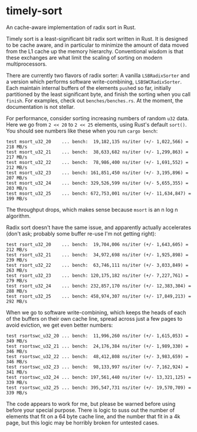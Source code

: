 # timely-sort
An cache-aware implementation of radix sort in Rust.

Timely sort is a least-significant bit radix sort written in Rust. It is designed to be cache aware, and in particular to minimize the amount of data moved from the L1 cache up the memory hierarchy. Conventional wisdom is that these exchanges are what limit the scaling of sorting on modern multiprocessors.

There are currently two flavors of radix sorter: A vanilla `LSBRadixSorter` and a version which performs software write-combining, `LSBSWCRadixSorter`. Each maintain internal buffers of the elements `push`ed so far, initially partitioned by the least significant byte, and finish the sorting when you call `finish`. For examples, check out `benches/benches.rs`. At the moment, the documentation is not stellar.

For performance, consider sorting increasing numbers of random `u32` data. Here we go from `2 << 20` to `2 << 25` elements, using Rust's default `sort()`. You should see numbers like these when you run `cargo bench`:

	test msort_u32_20    ... bench:  19,182,135 ns/iter (+/- 1,022,566) = 218 MB/s
	test msort_u32_21    ... bench:  38,633,682 ns/iter (+/- 1,299,863) = 217 MB/s
	test msort_u32_22    ... bench:  78,986,400 ns/iter (+/- 1,691,552) = 212 MB/s
	test msort_u32_23    ... bench: 161,851,450 ns/iter (+/- 3,195,896) = 207 MB/s
	test msort_u32_24    ... bench: 329,526,599 ns/iter (+/- 5,655,355) = 203 MB/s
	test msort_u32_25    ... bench: 672,753,001 ns/iter (+/- 11,634,847) = 199 MB/s

The throughput drops, which makes sense because `msort` is an n log n algorithm.

Radix sort doesn't have the same issue, and apparently actually accelerates (don't ask; probably some buffer re-use I'm not getting right):

	test rsort_u32_20    ... bench:  19,704,006 ns/iter (+/- 1,643,605) = 212 MB/s
	test rsort_u32_21    ... bench:  34,972,698 ns/iter (+/- 1,925,898) = 239 MB/s
	test rsort_u32_22    ... bench:  63,746,111 ns/iter (+/- 3,033,849) = 263 MB/s
	test rsort_u32_23    ... bench: 120,175,182 ns/iter (+/- 7,227,761) = 279 MB/s
	test rsort_u32_24    ... bench: 232,857,170 ns/iter (+/- 12,383,304) = 288 MB/s
	test rsort_u32_25    ... bench: 458,974,307 ns/iter (+/- 17,849,213) = 292 MB/s

When we go to software write-combining, which keeps the heads of each of the buffers on their own cache line, spread across just a few pages to avoid eviction, we get even better numbers:

	test rsortswc_u32_20 ... bench:  11,996,260 ns/iter (+/- 1,615,053) = 349 MB/s
	test rsortswc_u32_21 ... bench:  24,176,384 ns/iter (+/- 1,989,330) = 346 MB/s
	test rsortswc_u32_22 ... bench:  48,412,808 ns/iter (+/- 3,983,659) = 346 MB/s
	test rsortswc_u32_23 ... bench:  98,133,997 ns/iter (+/- 7,162,924) = 341 MB/s
	test rsortswc_u32_24 ... bench: 197,561,440 ns/iter (+/- 13,321,125) = 339 MB/s
	test rsortswc_u32_25 ... bench: 395,547,731 ns/iter (+/- 19,570,709) = 339 MB/s

The code appears to work for me, but please be warned before using before your special purpose. There is logic to suss out the number of elements that fit on a 64 byte cache line, and the number that fit in a 4k page, but this logic may be horribly broken for untested cases.

